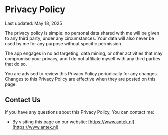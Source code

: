 # Privacy Policy
Last updated: May 18, 2025

The privacy policy is simple: no personal data shared with me will be given to any third party, under any circumstances. Your data will also never be used by me for any purpose without specific permission.

The app engages in no ad targeting, data mining, or other activities that may compromise your privacy, and I do not affiliate myself with any third parties that do so.

You are advised to review this Privacy Policy periodically for any changes. Changes to this Privacy Policy are effective when they are posted on this page.

## Contact Us

If you have any questions about this Privacy Policy, You can contact me:

* By visiting this page on our website: [https://www.antek.nl](https://www.antek.nl)
